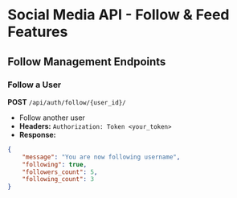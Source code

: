 # Social Media API - Follow & Feed Features

## Follow Management Endpoints

### Follow a User
**POST** `/api/auth/follow/{user_id}/`
- Follow another user
- **Headers:** `Authorization: Token <your_token>`
- **Response:**
```json
{
    "message": "You are now following username",
    "following": true,
    "followers_count": 5,
    "following_count": 3
}